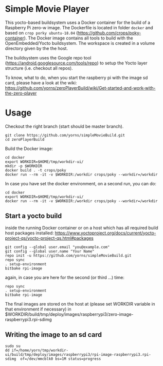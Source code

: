 # Simple Movie Player

This yocto-based buildsystem uses a Docker container for the build of a Raspberry Pi zero-w image.
The Dockerfile is located in folder `docker` and based on `crop porky ubuntu-18.04` (https://github.com/crops/poky-container).
The Docker image contains all tools to build with the OpenEmbedded/Yocto buildsystem. The workspace is created in a volume 
directory given by the the host.

The buildsystem uses the Google repo tool (https://android.googlesource.com/tools/repo) to setup the Yocto layer structure (i.e. checkout all repos).

To know, what to do, when you start the raspberry pi with the image sd card, please have a look at the wiki:
https://github.com/yorns/zeroPlayerBuild/wiki/Get-started-and-work-with-the-zero-player

# Usage

Checkout the right branch (start should be master branch).

```
git clone https://github.com/yorns/simpleMovieBuild.git
cd zeroPlayerBuild
```

Build the Docker image:
```
cd docker
export WORKDIR=$HOME/tmp/workdir-ui/
mkdir -p $WORKDIR
docker build . -t crops/poky
docker run --rm -it -v $WORKDIR:/workdir crops/poky --workdir=/workdir
```

In case you have set the docker environment, on a second run, you can do:
```
cd docker
export WORKDIR=$HOME/tmp/workdir-ui/
docker run --rm -it -v $WORKDIR:/workdir crops/poky --workdir=/workdir
```



## Start a yocto build
inside the running Docker container or on a host which has all required build host packages installed:
https://www.yoctoproject.org/docs/current/yocto-project-qs/yocto-project-qs.html#packages

```
git config --global user.email "you@example.com"
git config --global user.name "Your Name"
repo init -u https://github.com/yorns/simpleMovieBuild.git
repo sync
. setup-environment
bitbake rpi-image
```
again, in case you are here for the second (or third ...) time:
```
repo sync
. setup-environment
bitbake rpi-image
```


The final images are stored on the host at (please set WORKDIR variable in that environment if necessary)
in $WORKDIR/build/tmp/deploy/images/raspberrypi3/zero-image-raspberrypi3.rpi-sdimg

## Writing the image to an sd card
```
sudo su
dd if=/home/yorn/tmp/workdir-ui/build/tmp/deploy/images/raspberrypi3/rpi-image-raspberrypi3.rpi-sdimg  of=/dev/mmcblk0 bs=1M status=progress
```


